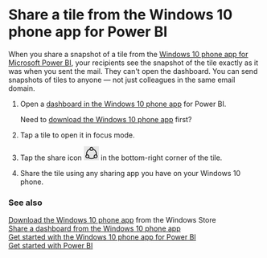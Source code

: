 <properties 
   pageTitle="Share a tile from the Windows 10 phone app"
   description="Share a tile from the Windows 10 phone app for Power BI"
   services="powerbi" 
   documentationCenter="" 
   authors="maggiesMSFT" 
   manager="mblythe" 
   editor=""
   tags=""/>
 
<tags
   ms.service="powerbi"
   ms.devlang="NA"
   ms.topic="article"
   ms.tgt_pltfrm="NA"
   ms.workload="powerbi"
   ms.date="12/09/2015"
   ms.author="maggies"/>
# Share a tile from the Windows 10 phone app for Power BI

When you share a snapshot of a tile from the [Windows 10 phone app for Microsoft Power BI](powerbi-mobile-win10phone-app-get-started.md), your recipients see the snapshot of the tile exactly as it was when you sent the mail. They can't open the dashboard. You can send snapshots of tiles to anyone — not just colleagues in the same email domain.

1. Open a [dashboard in the Windows 10 phone app](powerbi-mobile-dashboards-in-the-win10phone-app.md) for Power BI.

	Need to [download the Windows 10 phone app](http://go.microsoft.com/fwlink/?LinkID=544867) first?

2. Tap a tile to open it in focus mode.

3. Tap the share icon ![](media/powerbi-mobile-share-a-tile-from-the-win10phone-app/PBI_Win10Ph_ShareIcon.png) in the bottom-right corner of the tile.

5. Share the tile using any sharing app you have on your Windows 10 phone.

### See also

[Download the Windows 10 phone app](http://go.microsoft.com/fwlink/?LinkID=544867) from the Windows Store  
[Share a dashboard from the Windows 10 phone app](powerbi-mobile-share-a-dashboard-from-the-win10phone-app.md)  
[Get started with the Windows 10 phone app for Power BI](powerbi-mobile-win10phone-app-get-started.md)  
[Get started with Power BI](powerbi-service-get-started.md)

